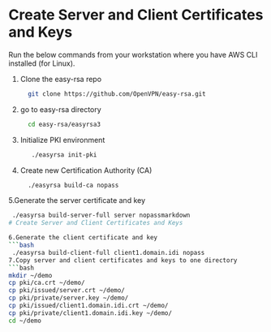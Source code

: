 # Create Server and Client Certificates and Keys

Run the below commands from your workstation where you have AWS CLI installed (for Linux).

1. Clone the easy-rsa repo  
   ```bash
     git clone https://github.com/OpenVPN/easy-rsa.git
2. go to easy-rsa directory
   ```bash
     cd easy-rsa/easyrsa3  
3. Initialize PKI environment
   ```bash
      ./easyrsa init-pki  
4. Create new Certification Authority (CA)
   ```bash
     ./easyrsa build-ca nopass 
5.Generate the server certificate and key
   ```bash
    ./easyrsa build-server-full server nopassmarkdown
# Create Server and Client Certificates and Keys

6.Generate the client certificate and key
   ```bash
    ./easyrsa build-client-full client1.domain.idi nopass  
7.Copy server and client certificates and keys to one directory
   ```bash
   mkdir ~/demo  
   cp pki/ca.crt ~/demo/  
   cp pki/issued/server.crt ~/demo/  
   cp pki/private/server.key ~/demo/  
   cp pki/issued/client1.domain.idi.crt ~/demo/  
   cp pki/private/client1.domain.idi.key ~/demo/  
   cd ~/demo  
